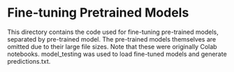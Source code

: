 # Fine-tuning Pretrained Models

This directory contains the code used for fine-tuning pre-trained models, separated by pre-trained model.
The pre-trained models themselves are omitted due to their large file sizes.
Note that these were originally Colab notebooks.
model_testing was used to load fine-tuned models and generate predictions.txt.

